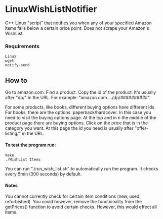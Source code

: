 LinuxWishListNotifier
=====================

C++ Linux "script" that notifies you when any of your specified Amazon items falls below a certain price point. Does not scrape your Amazon's WishList.


### Requirements
	Linux
	wget
	notify-send


## How to
Go to amazon.com. Find a product. Copy the id of the product. It's usually
after "dp/" in the URL. For example: "amazon.com..../dp/##########".

For some products, like books, different buying options have different ids. For
books, there are the options: paperback/hardcover. In this case you need to
visit the buying options page. At the top and in n the middle of the product
page there are buying options. Click on the price that is in the category you
want. At this page the id you need is usually after "offer-listing/" in the
URL.


#### To test the program run:
	make
	./WishList Items

You can run "./run_wish_list.sh" to automatically run the program. It checks every 5min
(300 seconds) by default.


#### Notes
You cannot currently check for certain item conditions (new, used,
refurbished). You could however, remove the functionality from the getPrices()
function to avoid certain checks. However, this would effect all items.

